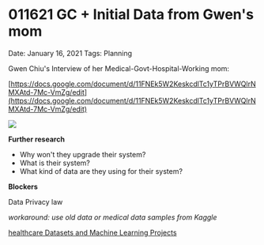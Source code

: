 # 011621 GC + Initial Data from Gwen's mom

Date: January 16, 2021
Tags: Planning

Gwen Chiu's Interview  of her Medical-Govt-Hospital-Working mom:

[https://docs.google.com/document/d/11FNEk5W2KeskcdlTc1yTPrBVWQlrNMXAtd-7Mc-VmZg/edit](https://docs.google.com/document/d/11FNEk5W2KeskcdlTc1yTPrBVWQlrNMXAtd-7Mc-VmZg/edit)

![](011621%20GC%20+%20Initial%20Data%20from%20Gwen's%20mom%209cb3a4a7886841ea9665b8123f44961b/Untitled.png)

**Further research**

- Why won't they upgrade their system?
- What is their system?
- What kind of data are they using for their system?

**Blockers**

Data Privacy law

*workaround: use old data or medical data samples from Kaggle*

[healthcare Datasets and Machine Learning Projects](https://www.kaggle.com/tags/healthcare)